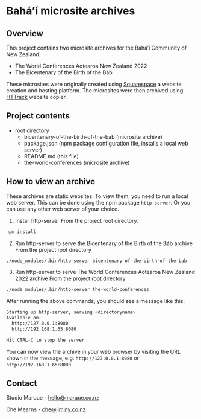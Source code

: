 # Bahá’í microsite archives

## Overview

This project contains two microsite archives for the Bahá’í Community of New Zealand.
- The World Conferences Aotearoa New Zealand 2022
- The Bicentenary of the Birth of the Báb

These microsites were originally created using [Squarespace](https://www.squarespace.com/) a website creation and hosting platform. The microsites were then archived using [HTTrack](https://www.httrack.com/) website copier.

## Project contents

- root directory
  - bicentenary-of-the-birth-of-the-bab (microsite archive)
  - package.json (npm package configuration file, installs a local web server)
  - README.md (this file)
  - the-world-conferences (microsite archive)

## How to view an archive

These archives are static websites. To view them, you need to run a local web server. This can be done using the npm package `http-server`. Or you can use any other web server of your choice.

1. Install http-server
From the project root directory.
```bash
npm install
```
2. Run http-server to serve the Bicentenary of the Birth of the Báb archive
From the project root directory
```bash
./node_modules/.bin/http-server bicentenary-of-the-birth-of-the-bab
```
3. Run http-server to serve The World Conferences Aotearoa New Zealand 2022 archive
From the project root directory
```bash
./node_modules/.bin/http-server the-world-conferences
```

After running the above commands, you should see a message like this:

```bash
Starting up http-server, serving <directoryname>
Available on:
  http://127.0.0.1:8080
  http://192.168.1.65:8080

Hit CTRL-C to stop the server
```

You can now view the archive in your web browser by visiting the URL shown in the message, e.g. `http://127.0.0.1:8080` or `http://192.168.1.65:8080`.

## Contact

Studio Marque - hello@marque.co.nz

Che Mearns - che@jiminy.co.nz